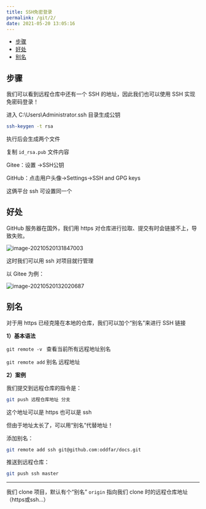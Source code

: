 ```yaml
---
title: SSH免密登录
permalink: /git/2/
date: 2021-05-20 13:05:16
---
```


<!-- START doctoc generated TOC please keep comment here to allow auto update -->
<!-- DON'T EDIT THIS SECTION, INSTEAD RE-RUN doctoc TO UPDATE -->


- [步骤](#%E6%AD%A5%E9%AA%A4)
- [好处](#%E5%A5%BD%E5%A4%84)
- [别名](#%E5%88%AB%E5%90%8D)

<!-- END doctoc generated TOC please keep comment here to allow auto update -->

## 步骤

我们可以看到远程仓库中还有一个 SSH 的地址，因此我们也可以使用 SSH 实现免密码登录！

进入 C:\Users\Administrator\.ssh 目录生成公钥

```sh
ssh-keygen -t rsa
```

执行后会生成两个文件

复制 `id_rsa.pub` 文件内容

Gitee：设置 ->SSH公钥

GitHub：点击用户头像→Settings→SSH and GPG keys

这俩平台 ssh 可设置同一个

## 好处

GitHub 服务器在国外，我们用 https 对仓库进行拉取、提交有时会链接不上，导致失败。

![image-20210520131847003](https://cdn.jsdelivr.net/gh/oddfar/static/img/20210520131856.png)

这时我们可以用 ssh 对项目就行管理

以 Gitee 为例：

![image-20210520132020687](https://cdn.jsdelivr.net/gh/oddfar/static/img/20210520132022.png)

## 别名

对于用 https 已经克隆在本地的仓库，我们可以加个“别名”来进行 SSH 链接

**1）基本语法**

`git remote -v ` 查看当前所有远程地址别名

`git remote add` 别名 远程地址

**2）案例**

我们提交到远程仓库的指令是：

```sh
git push 远程仓库地址 分支
```

这个地址可以是 https 也可以是 ssh

但由于地址太长了，可以用“别名”代替地址！

添加别名：

```sh
git remote add ssh git@github.com:oddfar/docs.git
```

推送到远程仓库：

```sh
git push ssh master
```



----

我们 clone 项目，默认有个“别名” `origin` 指向我们 clone 时的远程仓库地址（https或ssh...）

